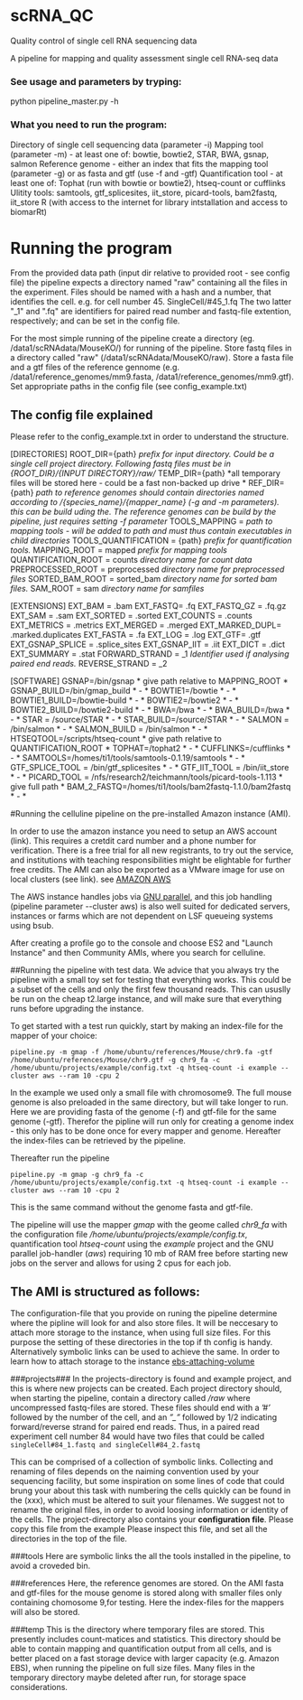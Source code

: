 # scRNA_QC
Quality control of single cell RNA sequencing data


A pipeline for mapping and quality assessment single cell RNA-seq data

### See usage and parameters by tryping:
python pipeline_master.py -h 

### What you need to run the program:
Directory of single cell sequencing data (parameter -i)
Mapping tool (parameter -m) - at least one of: bowtie, bowtie2, STAR, BWA, gsnap, salmon
Reference genome - either an index that fits the mapping tool (parameter -g) or as fasta and gtf (use -f and -gtf)
Quantification tool - at least one of: Tophat (run with bowtie or bowtie2), htseq-count or cufflinks 
Ulitity tools: samtools, gtf_splicesites, iit_store, picard-tools, bam2fastq, iit_store
R (with access to the internet for library intstallation and access to biomarRt)

<!--- list is to be continued - provide links to 3rd party tools -->



# Running the program
From the provided data path (input dir relative to provided root - see config file) the pipeline expects a directory named "raw" containing all the files in the experiment.
Files should be named with a hash and a number, that identifies the cell. e.g. for cell number 45. 
SingleCell/#45_1.fq
The two latter "_1" and ".fq" are identifiers for paired read number and fastq-file extention, respectively; and can be set in the config file.

For the most simple running of the pipeline create a directory (eg. /data1/scRNAdata/MouseKO/) for running of the pipeline. Store fastq files in a directory called "raw" (/data1/scRNAdata/MouseKO/raw). Store a fasta file and a gtf files of the reference gennome (e.g. /data1/reference_genomes/mm9.fasta, /data1/reference_genomes/mm9.gtf). Set appropriate paths in the config file (see config_example.txt)


## The config file explained
Please refer to the config_example.txt in order to understand the structure. 

[DIRECTORIES]
ROOT_DIR={path}                     *prefix for input directory. Could be a single cell project directory. Following fastq files must be in {ROOT_DIR}/{INPUT DIRECTORY}/raw/*
TEMP_DIR={path}                     *all temporary files will be stored here - could be a fast non-backed up drive *
REF_DIR={path}                      *path to reference genomes should contain directories named according to /{species_name}/{mapper_name} (-g and -m parameters). this can be build uding the. The reference genomes can be build by the pipeline, just requires setting -f parameter*
TOOLS_MAPPING =                     *path to mapping tools - will be added to path and must thus contain executables in child directories*
TOOLS_QUANTIFICATION = {path}       *prefix for quantification tools.*
MAPPING_ROOT = mapped               *prefix for mapping tools*
QUANTIFICATION_ROOT = counts        *directory name for count data*
PREPROCESSED_ROOT = preprocessed    *directory name for preprocessed files*
SORTED_BAM_ROOT = sorted_bam        *directory name for sorted bam files.*
SAM_ROOT = sam                      *directory name for samfiles*


[EXTENSIONS]
EXT_BAM = .bam
EXT_FASTQ= .fq
EXT_FASTQ_GZ = .fq.gz
EXT_SAM = .sam
EXT_SORTED = .sorted
EXT_COUNTS = .counts
EXT_METRICS = .metrics
EXT_MERGED = .merged
EXT_MARKED_DUPL= .marked.duplicates
EXT_FASTA = .fa
EXT_LOG = .log
EXT_GTF= .gtf
EXT_GSNAP_SPLICE = .splice_sites
EXT_GSNAP_IIT = .iit
EXT_DICT = .dict
EXT_SUMMARY = .stat
FORWARD_STRAND = _1                 *Identifier used if analysing paired end reads.*
REVERSE_STRAND = _2                 

[SOFTWARE]
GSNAP=/bin/gsnap                    * give path relative to MAPPING_ROOT *
GSNAP_BUILD=/bin/gmap_build         * - *
BOWTIE1=/bowtie                     * - *
BOWTIE1_BUILD=/bowtie-build         * - *
BOWTIE2=/bowtie2                    * - *
BOWTIE2_BUILD=/bowtie2-build        * - *
BWA=/bwa                            * - *
BWA_BUILD=/bwa                      * - *
STAR = /source/STAR                 * - *
STAR_BUILD=/source/STAR             * - *
SALMON = /bin/salmon                * - *
SALMON_BUILD = /bin/salmon          * - *
HTSEQTOOL=/scripts/htseq-count                                      * give path relative to QUANTIFICATION_ROOT *
TOPHAT=/tophat2                                                     * - *
CUFFLINKS=/cufflinks                                                * - *
SAMTOOLS=/homes/ti1/tools/samtools-0.1.19/samtools                  * - *
GTF_SPLICE_TOOL = /bin/gtf_splicesites                              * - *
GTF_IIT_TOOL = /bin/iit_store                                       * - *
PICARD_TOOL = /nfs/research2/teichmann/tools/picard-tools-1.113     * give full path *
BAM_2_FASTQ=/homes/ti1/tools/bam2fastq-1.1.0/bam2fastq              * - *





#Running the celluline pipeline on the pre-installed Amazon instance (AMI). 

In order to use the amazon instance you need to setup an AWS account (link). This requires a cretdit card number and a phone number for verification. There is a free trial for all new registrants, to try out the service, and institutions with teaching responsibilities might be elightable for further free credits. The AMI can also be exported as a VMware image for use on local clusters (see link). see [AMAZON AWS](https://aws.amazon.com)

The AWS instance handles jobs via [GNU parallel](http://www.gnu.org/software/parallel/), and this job handling (pipeline parameter --cluster aws) is also well suited for dedicated servers, instances or farms which are not dependent on LSF queueing systems using bsub.

After creating a profile go to the console and choose ES2 and "Launch Instance" and then Community AMIs, where you search for celluline.

##Running the pipeline with test data.
We advice that you always try the pipeline with a small toy set for testing that everything works. This could be a subset of the cells and only the first few thousand reads. This can ususlly be run on the cheap t2.large instance, and will make sure that everything runs before upgrading the instance.

To get started with a test run quickly, start by making an index-file for the mapper of your choice:
```
pipeline.py -m gmap -f /home/ubuntu/references/Mouse/chr9.fa -gtf /home/ubuntu/references/Mouse/chr9.gtf -g chr9_fa -c /home/ubuntu/projects/example/config.txt -q htseq-count -i example --cluster aws --ram 10 -cpu 2
```
In the example we used only a small file with chromosome9. The full mouse genome is also preloaded in the same directory, but will take longer to run. Here we are providing fasta of the genome (-f) and gtf-file for the same genome (-gtf). Therefor the pipline will run only for creating a genome index - this only has to be done once for every mapper and genome. Hereafter the index-files can be retrieved by the pipeline.

Thereafter run the pipeline 
```
pipeline.py -m gmap -g chr9_fa -c /home/ubuntu/projects/example/config.txt -q htseq-count -i example --cluster aws --ram 10 -cpu 2
```

This is the same command without the genome fasta and gtf-file.

The pipeline will use the mapper *gmap* with the geome called *chr9_fa* with the configuration file */home/ubuntu/projects/example/config.tx*, quantification tool *htseq-count* using the *example* project and the GNU parallel job-handler (*aws*) requiring 10 mb of RAM free before starting new jobs on the server and allows for using 2 cpus for each job. 

## The AMI is structured as follows:
The configuration-file that you provide on runing the pipeline determine where the pipline will look for and also store files. It will be neccesary to attach more storage to the instance, when using full size files. For this purpose the setting of these directories in the top if th config is handy. Alternatively symbolic links can be used to achieve the same. In order to learn how to attach storage to the instance [ebs-attaching-volume](http://docs.aws.amazon.com/AWSEC2/latest/UserGuide/ebs-attaching-volume.html)

###projects###
In the projects-directory is found and example project, and this is where new projects can be created. Each project directory should, when starting the pipeline, contain a directory called */raw* where uncompressed fastq-files are stored. These files should end with a *’#’* followed by the number of the cell, and an *”_”* followed by 1/2 indicating forward/reverse strand for paired end reads. Thus, in a paired read experiment cell number 84 would have two files that could be called
`singleCell#84_1.fastq and singleCell#84_2.fastq`

This can be comprised of a collection of symbolic links. Collecting and renaming of files depends on the naiming convention used by your sequencing facility, but some inspiration on some lines of code that could brung your about this task with numbering the cells quickly can be found in the (xxx), which must be altered to suit your filenames. We suggest not to rename the original files, in order to avoid loosing information or identity of the cells.
The project-directory also contains your **configuration file**. Please copy this file from the example Please inspect this file, and set all the directories in the top of the file. 

###tools
Here are symbolic links the all the tools installed in the pipeline, to avoid a croveded bin.

###references
Here, the reference genomes are stored. On the AMI fasta and gtf-files for the mouse genome is stored along with smaller files only containing chomosome 9,for testing. Here the index-files for the mappers will also be stored.

###temp
This is the directory where temporary files are stored. This presently includes count-matices and statistics. This directory should be able to contain mapping and quantification output from all cells, and is better placed on a fast storage device with larger capacity (e.g. Amazon EBS), when running the pipeline on full size files. Many files in the temporary directory maybe deleted after run, for storage space considerations.





